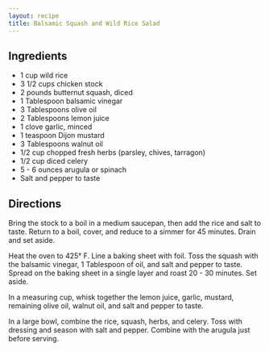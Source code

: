```yaml
---
layout: recipe
title: Balsamic Squash and Wild Rice Salad
---
```


## Ingredients

* 1 cup wild rice
* 3 1/2 cups chicken stock
* 2 pounds butternut squash, diced
* 1 Tablespoon balsamic vinegar
* 3 Tablespoons olive oil
* 2 Tablespoons lemon juice
* 1 clove garlic, minced
* 1 teaspoon Dijon mustard
* 3 Tablespoons walnut oil
* 1/2 cup chopped fresh herbs (parsley, chives, tarragon)
* 1/2 cup diced celery
* 5 - 6 ounces arugula or spinach
* Salt and pepper to taste

## Directions

Bring the stock to a boil in a medium saucepan, then add the rice and
salt to taste. Return to a boil, cover, and reduce to a simmer for 45
minutes. Drain and set aside.

Heat the oven to 425° F. Line a baking sheet with foil. Toss the squash
with the balsamic vinegar, 1 Tablespoon of oil, and salt and pepper to
taste. Spread on the baking sheet in a single layer and roast 20 - 30
minutes. Set aside.

In a measuring cup, whisk together the lemon juice, garlic, mustard,
remaining olive oil, walnut oil, and salt and pepper to taste.

In a large bowl, combine the rice, squash, herbs, and celery. Toss with
dressing and season with salt and pepper. Combine with the arugula just
before serving.
